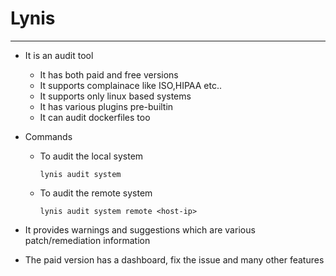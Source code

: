 # Lynis

---

- It is an audit tool
	- It has both paid and free versions
	- It supports complainace like ISO,HIPAA etc..
	- It supports only linux based systems
	- It has various plugins pre-builtin
	- It can audit dockerfiles too

- Commands
	- To audit the local system
	 
		`lynis audit system`
	- To audit the remote system 		 	

		`lynis audit system remote <host-ip>`

- It provides warnings and suggestions which are various patch/remediation information
- The paid version has a dashboard, fix the issue and many other features
